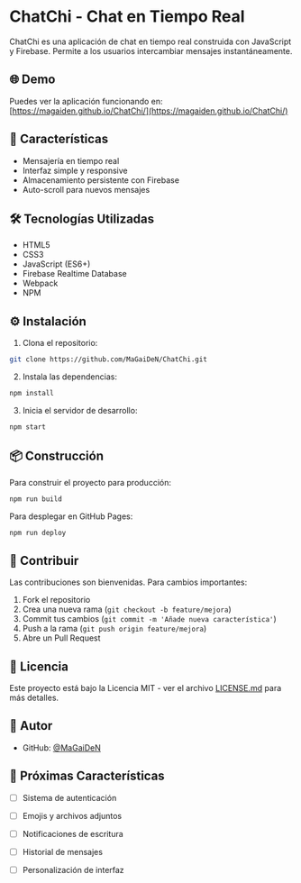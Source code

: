 # ChatChi - Chat en Tiempo Real

ChatChi es una aplicación de chat en tiempo real construida con JavaScript y Firebase. Permite a los usuarios intercambiar mensajes instantáneamente.

## 🌐 Demo

Puedes ver la aplicación funcionando en: [https://magaiden.github.io/ChatChi/](https://magaiden.github.io/ChatChi/)

## 🚀 Características

- Mensajería en tiempo real
- Interfaz simple y responsive
- Almacenamiento persistente con Firebase
- Auto-scroll para nuevos mensajes

## 🛠️ Tecnologías Utilizadas

- HTML5
- CSS3
- JavaScript (ES6+)
- Firebase Realtime Database
- Webpack
- NPM

## ⚙️ Instalación

1. Clona el repositorio:
```bash
git clone https://github.com/MaGaiDeN/ChatChi.git
```

2. Instala las dependencias:
```bash
npm install
```

3. Inicia el servidor de desarrollo:
```bash
npm start
```

## 📦 Construcción

Para construir el proyecto para producción:
```bash
npm run build
```

Para desplegar en GitHub Pages:
```bash
npm run deploy
```

## 🤝 Contribuir

Las contribuciones son bienvenidas. Para cambios importantes:

1. Fork el repositorio
2. Crea una nueva rama (`git checkout -b feature/mejora`)
3. Commit tus cambios (`git commit -m 'Añade nueva característica'`)
4. Push a la rama (`git push origin feature/mejora`)
5. Abre un Pull Request

## 📄 Licencia

Este proyecto está bajo la Licencia MIT - ver el archivo [LICENSE.md](LICENSE.md) para más detalles.

## 👤 Autor

- GitHub: [@MaGaiDeN](https://github.com/MaGaiDeN)

## 🔮 Próximas Características

- [ ] Sistema de autenticación
- [ ] Emojis y archivos adjuntos
- [ ] Notificaciones de escritura
- [ ] Historial de mensajes
- [ ] Personalización de interfaz

